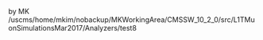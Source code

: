 by MK
/uscms/home/mkim/nobackup/MKWorkingArea/CMSSW_10_2_0/src/L1TMuonSimulationsMar2017/Analyzers/test8

